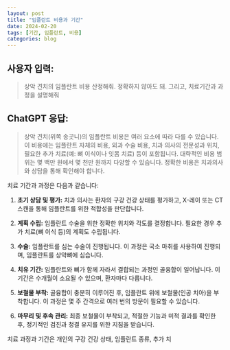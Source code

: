 ```yaml
---
layout: post
title: "임플란트 비용과 기간"
date: 2024-02-20
tags: [기간, 임플란트, 비용]
categories: blog
---
```


## 사용자 입력:
> 상악 견치의 임플란트 비용 산정해줘. 정확하지 않아도 돼. 그리고, 치료기간과 과정을 설명해줘

## ChatGPT 응답:
> 상악 견치(위쪽 송곳니)의 임플란트 비용은 여러 요소에 따라 다를 수 있습니다. 이 비용에는 임플란트 자체의 비용, 외과 수술 비용, 치과 의사의 전문성과 위치, 필요한 추가 치료(예: 뼈 이식이나 잇몸 치료) 등이 포함됩니다. 대략적인 비용 범위는 몇 백만 원에서 몇 천만 원까지 다양할 수 있습니다. 정확한 비용은 치과의사와 상담을 통해 확인해야 합니다.

치료 기간과 과정은 다음과 같습니다:

1. **초기 상담 및 평가:** 치과 의사는 환자의 구강 건강 상태를 평가하고, X-레이 또는 CT 스캔을 통해 임플란트를 위한 적합성을 판단합니다.

2. **계획 수립:** 임플란트 수술을 위한 정확한 위치와 각도를 결정합니다. 필요한 경우 추가 치료(뼈 이식 등)의 계획도 수립됩니다.

3. **수술:** 임플란트를 심는 수술이 진행됩니다. 이 과정은 국소 마취를 사용하여 진행되며, 임플란트를 상악뼈에 심습니다.

4. **치유 기간:** 임플란트와 뼈가 함께 자라서 결합되는 과정인 골융합이 일어납니다. 이 기간은 수개월이 소요될 수 있으며, 환자마다 다릅니다.

5. **보철물 부착:** 골융합이 충분히 이루어진 후, 임플란트 위에 보철물(인공 치아)을 부착합니다. 이 과정은 몇 주 간격으로 여러 번의 방문이 필요할 수 있습니다.

6. **마무리 및 후속 관리:** 최종 보철물이 부착되고, 적절한 기능과 미적 결과를 확인한 후, 정기적인 검진과 청결 유지를 위한 지침을 받습니다.

치료 과정과 기간은 개인의 구강 건강 상태, 임플란트 종류, 추가 치

